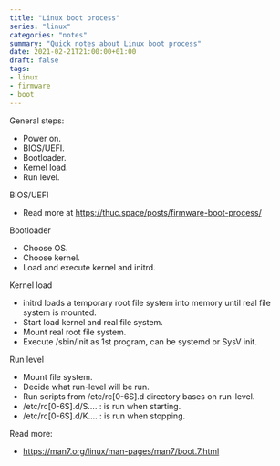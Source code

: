 ```yaml
---
title: "Linux boot process"
series: "linux"
categories: "notes"
summary: "Quick notes about Linux boot process"
date: 2021-02-21T21:00:00+01:00
draft: false
tags:
- linux
- firmware
- boot
---
```


General steps:
 - Power on.
 - BIOS/UEFI.
 - Bootloader.
 - Kernel load.
 - Run level.

BIOS/UEFI
 - Read more at https://thuc.space/posts/firmware-boot-process/

Bootloader
 - Choose OS.
 - Choose kernel.
 - Load and execute kernel and initrd.

Kernel load
 - initrd loads a temporary root file system into memory until real file system is mounted.
 - Start load kernel and real file system.
 - Mount real root file system.
 - Execute /sbin/init as 1st program, can be systemd or SysV init.

Run level
 - Mount file system.
 - Decide what run-level will be run.
 - Run scripts from /etc/rc[0-6S].d directory bases on run-level.
  - /etc/rc[0-6S].d/S.... : is run when starting.
  - /etc/rc[0-6S].d/K.... : is run when stopping.

Read more: 
 - https://man7.org/linux/man-pages/man7/boot.7.html
